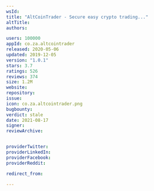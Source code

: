 ```yaml
---
wsId: 
title: "AltCoinTrader - Secure easy crypto trading..."
altTitle: 
authors:

users: 100000
appId: co.za.altcointrader
released: 2020-05-06
updated: 2019-12-05
version: "1.0.1"
stars: 3.7
ratings: 526
reviews: 374
size: 1.2M
website: 
repository: 
issue: 
icon: co.za.altcointrader.png
bugbounty: 
verdict: stale
date: 2021-08-17
signer: 
reviewArchive:


providerTwitter: 
providerLinkedIn: 
providerFacebook: 
providerReddit: 

redirect_from:

---
```



